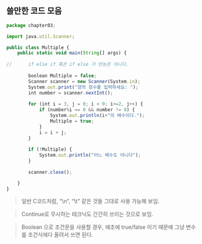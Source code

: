 ## 쓸만한  코드 모음

```jsx
package chapter03;

import java.util.Scanner;

public class Multiple {
	public static void main(String[] args) {
		
//		if else if 혹은 if else 가 만능은 아니다.
		
		boolean Multiple = false;
		Scanner scanner = new Scanner(System.in);
		System.out.print("양의 정수를 입력하세요: ");
		int number = scanner.nextInt();
		
		for (int i = 3, j = 0; i < 9; i+=2, j++) {
			if (number%i == 0 && number != 0) {
				System.out.println(i+"의 배수이다.");
				Multiple = true;
			}
			i = i + j;
		}
		
		if (!Multiple) {
			System.out.println("어느 배수도 아니다");
		}
		
		scanner.close();

	}
}
```

> 일반 C코드처럼, “\n”, “\t” 같은 것들 그대로 사용 가능해 보임.

> Continue로 무시하는 테크닉도 간간히 쓰이는 것으로 보임.

> Boolean 으로 조건문을 사용할 경우, 애초에 true/false 이기 때문에
	그냥 변수를 조건식에다 올려서 쓰면 된다.